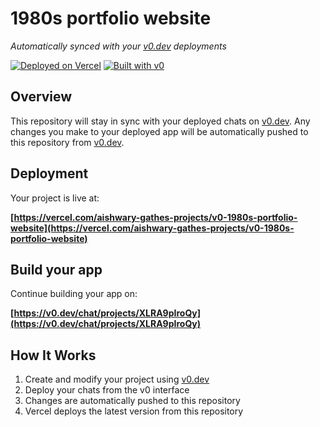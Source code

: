 # 1980s portfolio website

*Automatically synced with your [v0.dev](https://v0.dev) deployments*

[![Deployed on Vercel](https://img.shields.io/badge/Deployed%20on-Vercel-black?style=for-the-badge&logo=vercel)](https://vercel.com/aishwary-gathes-projects/v0-1980s-portfolio-website)
[![Built with v0](https://img.shields.io/badge/Built%20with-v0.dev-black?style=for-the-badge)](https://v0.dev/chat/projects/XLRA9pIroQy)

## Overview

This repository will stay in sync with your deployed chats on [v0.dev](https://v0.dev).
Any changes you make to your deployed app will be automatically pushed to this repository from [v0.dev](https://v0.dev).

## Deployment

Your project is live at:

**[https://vercel.com/aishwary-gathes-projects/v0-1980s-portfolio-website](https://vercel.com/aishwary-gathes-projects/v0-1980s-portfolio-website)**

## Build your app

Continue building your app on:

**[https://v0.dev/chat/projects/XLRA9pIroQy](https://v0.dev/chat/projects/XLRA9pIroQy)**

## How It Works

1. Create and modify your project using [v0.dev](https://v0.dev)
2. Deploy your chats from the v0 interface
3. Changes are automatically pushed to this repository
4. Vercel deploys the latest version from this repository
